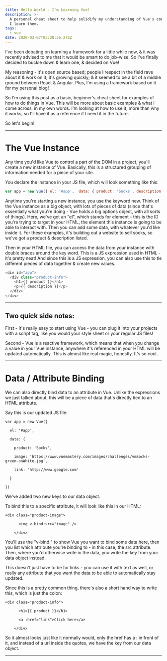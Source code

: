 ```yaml
---
title: Hello World - I'm Learning Vue!
description: >-
  A personal cheat sheet to help solidify my understanding of Vue's concepts as
  I learn them.
tags:
  - vue
date: 2020-03-07T03:28:56.275Z
---
```

I've been debating on learning a framework for a little while now, & it was recently advised to me that it would be smart to do job-wise. So I've finally decided to buckle down & learn one, & decided on Vue!

My reasoning - it's open source based; people I respect in the field rave about it & work on it; it's growing quickly; & it seemed to be a bit of a middle ground between React & Angular. Plus, I'm using a framework based on it for my personal blog! 

So I'm using this post as a basic, beginner's cheat sheet for examples of how to do things in Vue. This will be more about basic examples & what I come across, in my own words. I'm looking at how to use it, more than why it works, so I'll have it as a reference if I need it in the future.

So let's begin!

<hr>

# The Vue Instance

Any time you'd like Vue to control a part of the DOM in a project, you'll create a new instance of Vue. Basically, this is a structured grouping of information needed for a piece of your site. 

You declare the instance in your JS file, which will look something like this:

```js
var app = new Vue({ el: '#app',  data: { product: 'Socks', description: 'A pair of warm, fuzzy socks' } })
```

Anytime you're starting a new instance, you use the keyword new. Think of the Vue instance as a big object, with lots of pieces of data (since that's essentially what you're doing - Vue holds a big options object, with all sorts of things). Here, we've got an "el", which stands for element - this is the ID you're trying to target in your HTML, the element this instance is going to be able to interact with. Then you can add some data, with whatever you'd like inside it. For these examples, it's building out a website to sell socks, so we've got a product & description listed.

Then in your HTML file, you can access the data from your instance with double braces around the key word. This is a JS expression used in HTML - it's pretty neat! And since this is a JS expression, you can also use this to tie different pieces of data together & create new values.

```js
<div id="app">
  <div class="product-info">
    <h1>{{ product }}</h1>
    <p>{{ description }}</p>
  </div>
</div> 
```

<hr>

## Two quick side notes:

First - It's really easy to start using Vue - you can plug it into your projects with a script tag, like you would your style sheet or your regular JS files! 

Second - Vue is a reactive framework, which means that when you change a value in your Vue instance, anywhere it's referenced in your HTML will be updated automatically. This is almost like real magic, honestly. It's so cool.

<hr>

# Data / Attribute Binding

We can also directly bind data to an attribute in Vue. Unlike the expressions we just talked about, this will be a piece of data that's directly tied to an HTML attribute. 

Say this is our updated JS file:

```
var app = new Vue({
```

```
  el: '#app',
```

```
  data: {
```

```
    product: 'Socks',
```

```
    image: 'https://www.vuemastery.com/images/challenges/vmSocks-green-onWhite.jpg',
```

```
    link: 'http://www.google.com'
```

```
  } 
```

```
})
```

We've added two new keys to our data object. 

To bind this to a specific attribute, it will look like this in our HTML:

```
<div class="product-image">
```

```
      <img v-bind:src="image" />
```

```
    </div>
```

You'll use the "v-bind:" to show Vue you want to bind some data here, then you list which attribute you're binding to - in this case, the src attribute. Then, where you'd otherwise write in the data, you write the key from your data object instead. 

This doesn't just have to be for links - you can use it with text as well, or really any attribute that you want the data to be able to automatically stay updated.

Since this is a pretty common thing, there's also a short hand way to write this, which is just the colon:

```
<div class="product-info">
```

```
      <h1>{{ product }}</h1>
```

```
      <a :href="link">Click here</a>
```

```
    </div>
```

So it almost looks just like it normally would, only the href has a : in front of it, and instead of a url inside the quotes, we have the key from our data object. 

<hr>
